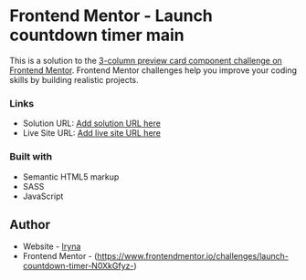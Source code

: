 
# Frontend Mentor - Launch countdown timer main

This is a solution to the [3-column preview card component challenge on Frontend Mentor](https://www.frontendmentor.io/challenges/3column-preview-card-component-pH92eAR2-). Frontend Mentor challenges help you improve your coding skills by building realistic projects.

### Links

- Solution URL: [Add solution URL here](https://github.com/Web-Designa/launch-countdown-timer-main)
- Live Site URL: [Add live site URL here](https://web-designa.github.io/launch-countdown-timer-main/)

### Built with

- Semantic HTML5 markup
- SASS
- JavaScript

## Author

- Website - [Iryna](https://github.com/Web-Designa)
- Frontend Mentor - (https://www.frontendmentor.io/challenges/launch-countdown-timer-N0XkGfyz-)
